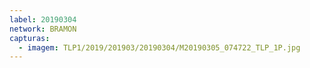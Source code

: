 ```yaml
---
label: 20190304
network: BRAMON
capturas:
  - imagem: TLP1/2019/201903/20190304/M20190305_074722_TLP_1P.jpg
---
```

